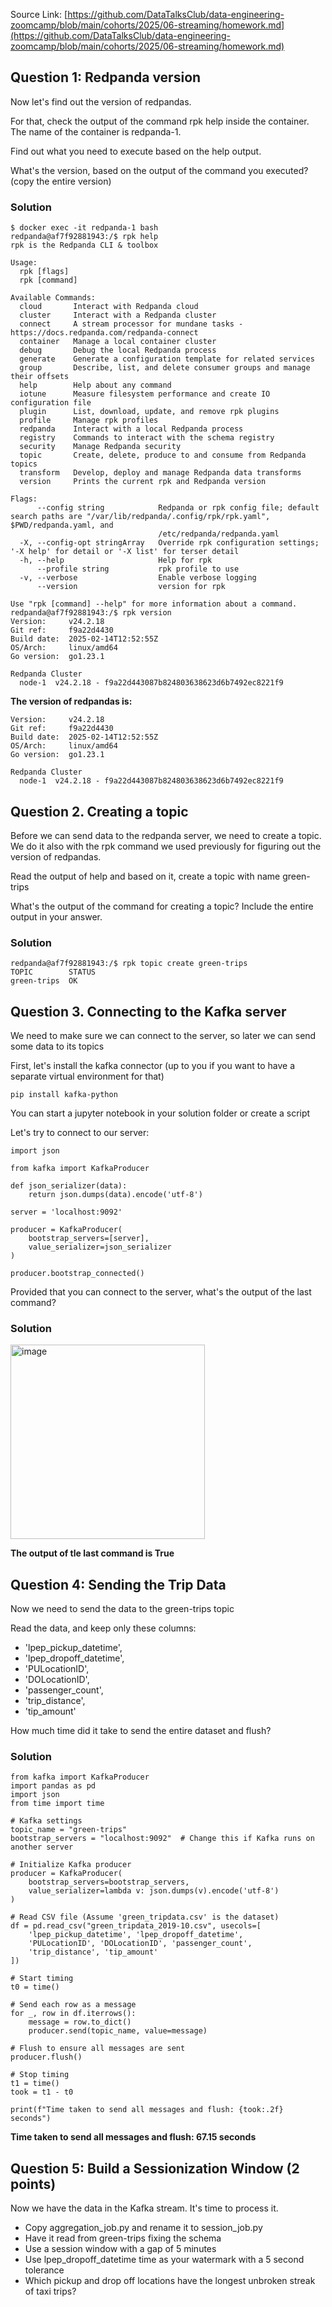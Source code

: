 Source Link: [https://github.com/DataTalksClub/data-engineering-zoomcamp/blob/main/cohorts/2025/06-streaming/homework.md](https://github.com/DataTalksClub/data-engineering-zoomcamp/blob/main/cohorts/2025/06-streaming/homework.md)

## Question 1: Redpanda version

Now let's find out the version of redpandas.

For that, check the output of the command rpk help inside the container. The name of the container is redpanda-1.

Find out what you need to execute based on the help output.

What's the version, based on the output of the command you executed? (copy the entire version)

### Solution

```
$ docker exec -it redpanda-1 bash
redpanda@af7f92881943:/$ rpk help 
rpk is the Redpanda CLI & toolbox

Usage:
  rpk [flags]
  rpk [command]

Available Commands:
  cloud       Interact with Redpanda cloud
  cluster     Interact with a Redpanda cluster
  connect     A stream processor for mundane tasks - https://docs.redpanda.com/redpanda-connect
  container   Manage a local container cluster
  debug       Debug the local Redpanda process
  generate    Generate a configuration template for related services
  group       Describe, list, and delete consumer groups and manage their offsets
  help        Help about any command
  iotune      Measure filesystem performance and create IO configuration file
  plugin      List, download, update, and remove rpk plugins
  profile     Manage rpk profiles
  redpanda    Interact with a local Redpanda process
  registry    Commands to interact with the schema registry
  security    Manage Redpanda security
  topic       Create, delete, produce to and consume from Redpanda topics
  transform   Develop, deploy and manage Redpanda data transforms
  version     Prints the current rpk and Redpanda version

Flags:
      --config string            Redpanda or rpk config file; default search paths are "/var/lib/redpanda/.config/rpk/rpk.yaml", $PWD/redpanda.yaml, and
                                 /etc/redpanda/redpanda.yaml
  -X, --config-opt stringArray   Override rpk configuration settings; '-X help' for detail or '-X list' for terser detail
  -h, --help                     Help for rpk
      --profile string           rpk profile to use
  -v, --verbose                  Enable verbose logging
      --version                  version for rpk

Use "rpk [command] --help" for more information about a command.
redpanda@af7f92881943:/$ rpk version
Version:     v24.2.18
Git ref:     f9a22d4430
Build date:  2025-02-14T12:52:55Z
OS/Arch:     linux/amd64
Go version:  go1.23.1

Redpanda Cluster
  node-1  v24.2.18 - f9a22d443087b824803638623d6b7492ec8221f9
```

**The version of redpandas is:**
```
Version:     v24.2.18
Git ref:     f9a22d4430
Build date:  2025-02-14T12:52:55Z
OS/Arch:     linux/amd64
Go version:  go1.23.1

Redpanda Cluster
  node-1  v24.2.18 - f9a22d443087b824803638623d6b7492ec8221f9
```

## Question 2. Creating a topic

Before we can send data to the redpanda server, we need to create a topic. We do it also with the rpk command we used previously for figuring out the version of redpandas.

Read the output of help and based on it, create a topic with name green-trips

What's the output of the command for creating a topic? Include the entire output in your answer.

### Solution

```
redpanda@af7f92881943:/$ rpk topic create green-trips
TOPIC        STATUS
green-trips  OK
```

## Question 3. Connecting to the Kafka server

We need to make sure we can connect to the server, so later we can send some data to its topics

First, let's install the kafka connector (up to you if you want to have a separate virtual environment for that)

```
pip install kafka-python
```

You can start a jupyter notebook in your solution folder or create a script

Let's try to connect to our server:

```
import json

from kafka import KafkaProducer

def json_serializer(data):
    return json.dumps(data).encode('utf-8')

server = 'localhost:9092'

producer = KafkaProducer(
    bootstrap_servers=[server],
    value_serializer=json_serializer
)

producer.bootstrap_connected()
```

Provided that you can connect to the server, what's the output of the last command?

### Solution

<img width="311" alt="image" src="https://github.com/user-attachments/assets/014f07ce-ac74-4275-a968-6a7a3a729bab" />

**The output of tle last command is True**


## Question 4: Sending the Trip Data
Now we need to send the data to the green-trips topic

Read the data, and keep only these columns:

- 'lpep_pickup_datetime',
- 'lpep_dropoff_datetime',
- 'PULocationID',
- 'DOLocationID',
- 'passenger_count',
- 'trip_distance',
- 'tip_amount'

How much time did it take to send the entire dataset and flush?

### Solution

```
from kafka import KafkaProducer
import pandas as pd
import json
from time import time

# Kafka settings
topic_name = "green-trips"
bootstrap_servers = "localhost:9092"  # Change this if Kafka runs on another server

# Initialize Kafka producer
producer = KafkaProducer(
    bootstrap_servers=bootstrap_servers,
    value_serializer=lambda v: json.dumps(v).encode('utf-8')
)

# Read CSV file (Assume 'green_tripdata.csv' is the dataset)
df = pd.read_csv("green_tripdata_2019-10.csv", usecols=[
    'lpep_pickup_datetime', 'lpep_dropoff_datetime',
    'PULocationID', 'DOLocationID', 'passenger_count',
    'trip_distance', 'tip_amount'
])

# Start timing
t0 = time()

# Send each row as a message
for _, row in df.iterrows():
    message = row.to_dict()
    producer.send(topic_name, value=message)

# Flush to ensure all messages are sent
producer.flush()

# Stop timing
t1 = time()
took = t1 - t0

print(f"Time taken to send all messages and flush: {took:.2f} seconds")
```

**Time taken to send all messages and flush: 67.15 seconds**


## Question 5: Build a Sessionization Window (2 points)
Now we have the data in the Kafka stream. It's time to process it.

- Copy aggregation_job.py and rename it to session_job.py
- Have it read from green-trips fixing the schema
- Use a session window with a gap of 5 minutes
- Use lpep_dropoff_datetime time as your watermark with a 5 second tolerance
- Which pickup and drop off locations have the longest unbroken streak of taxi trips?



